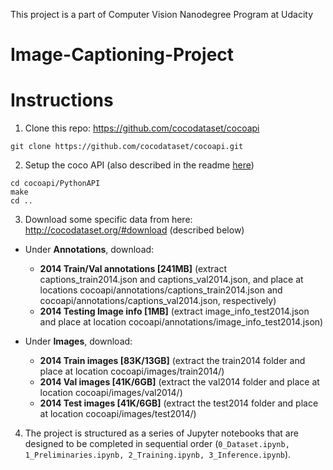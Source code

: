 This project is a part of Computer Vision Nanodegree Program at Udacity
# Image-Captioning-Project

# Instructions  
1. Clone this repo: https://github.com/cocodataset/cocoapi  
```
git clone https://github.com/cocodataset/cocoapi.git  
```

2. Setup the coco API (also described in the readme [here](https://github.com/cocodataset/cocoapi)) 
```
cd cocoapi/PythonAPI  
make  
cd ..
```

3. Download some specific data from here: http://cocodataset.org/#download (described below)

* Under **Annotations**, download:
  * **2014 Train/Val annotations [241MB]** (extract captions_train2014.json and captions_val2014.json, and place at locations cocoapi/annotations/captions_train2014.json and cocoapi/annotations/captions_val2014.json, respectively)  
  * **2014 Testing Image info [1MB]** (extract image_info_test2014.json and place at location cocoapi/annotations/image_info_test2014.json)

* Under **Images**, download:
  * **2014 Train images [83K/13GB]** (extract the train2014 folder and place at location cocoapi/images/train2014/)
  * **2014 Val images [41K/6GB]** (extract the val2014 folder and place at location cocoapi/images/val2014/)
  * **2014 Test images [41K/6GB]** (extract the test2014 folder and place at location cocoapi/images/test2014/)

4. The project is structured as a series of Jupyter notebooks that are designed to be completed in sequential order (`0_Dataset.ipynb, 1_Preliminaries.ipynb, 2_Training.ipynb, 3_Inference.ipynb`).

